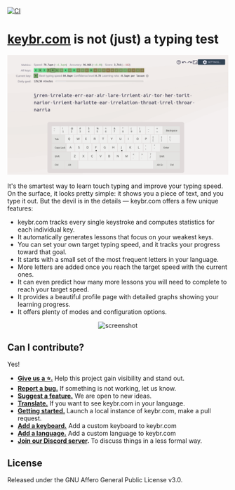 [![CI](https://github.com/aradzie/keybr.com/actions/workflows/ci.yml/badge.svg)](https://github.com/aradzie/keybr.com/actions/workflows/ci.yml)

# [keybr.com](https://www.keybr.com/) is not (just) a typing test

<p align="center">
    <img src="assets/screenshot.png" alt="screenshot" width="600"/>
</p>

It's the smartest way to learn touch typing and improve your typing speed.
On the surface, it looks pretty simple: it shows you a piece of text, and you type it out.
But the devil is in the details — keybr.com offers a few unique features:

* keybr.com tracks every single keystroke and computes statistics for each individual key.
* It automatically generates lessons that focus on your weakest keys.
* You can set your own target typing speed, and it tracks your progress toward that goal.
* It starts with a small set of the most frequent letters in your language.
* More letters are added once you reach the target speed with the current ones.
* It can even predict how many more lessons you will need to complete to reach your target speed.
* It provides a beautiful profile page with detailed graphs showing your learning progress.
* It offers plenty of modes and configuration options.

<p align="center">
    <img src="docs/assets/graph.png" alt="screenshot" width="600"/>
</p>

## Can I contribute?

Yes!

* **[Give us a ⭐️.](https://github.com/aradzie/keybr.com)** Help this project gain visibility and stand out.
* **[Report a bug.](https://github.com/aradzie/keybr.com/issues)** If something is not working, let us know.
* **[Suggest a feature.](https://github.com/aradzie/keybr.com/issues)** We are open to new ideas.
* **[Translate.](./docs/translations.md)** If you want to see keybr.com in your language.
* **[Getting started.](./docs/getting_started.md)** Launch a local instance of keybr.com, make a pull request.
* **[Add a keyboard.](docs/custom_keyboard.md)** Add a custom keyboard to keybr.com
* **[Add a language.](docs/custom_language.md)** Add a custom language to keybr.com
* **[Join our Discord server](https://discord.gg/gY4RA4enVH).** To discuss things in a less formal way.

## License

Released under the GNU Affero General Public License v3.0.
